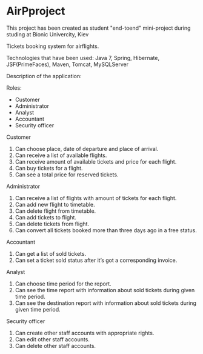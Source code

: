 AirPproject
===========

This project has been created as student "end-toend" mini-project during studing at Bionic Univercity, Kiev

Tickets booking system for airflights.

Technologies that have been used: Java 7, Spring, Hibernate, JSF(PrimeFaces), Maven, Tomcat, MySQLServer


Description of the application:

Roles:
- Customer
- Administrator
- Analyst
- Accountant
- Security officer

Customer
1. Can choose place, date of departure and place of arrival.
2. Can receive a list of available flights.
3. Can receive amount of available tickets and price for each flight.
4. Can buy tickets for a flight.
5. Can see a total price for reserved tickets.

Administrator
1. Can receive a list of flights with amount of tickets for each flight.
2. Can add new flight to timetable.
3. Can delete flight from timetable.
4. Can add tickets to flight.
5. Can delete tickets from flight.
6. Can convert all tickets booked more than three days ago in a free status.

Accountant
1. Can get a list of sold tickets.
2. Can set a ticket sold status after it’s got a corresponding invoice.

Analyst
1. Can choose time period for the report.
2. Can see the time report with information about sold tickets during given time period.
3. Can see the destination report with information about sold tickets during given time period.

Security officer
1. Can create other staff accounts with appropriate rights.
2. Can edit other staff accounts.
3. Can delete other staff accounts.
